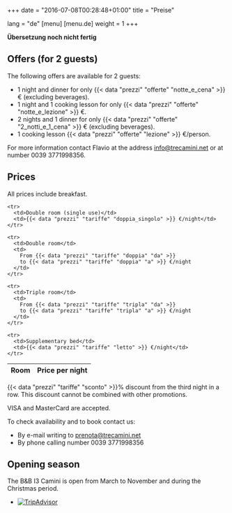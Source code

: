 +++
date = "2016-07-08T00:28:48+01:00"
title = "Preise"

lang = "de"
[menu]
  [menu.de]
    weight = 1
+++


<div class="alert alert-warning" role="alert">
  <b>Übersetzung noch nicht fertig</b>
</div>


Offers (for 2 guests)
---------------------
The following offers are available for 2 guests:

 * 1 night and dinner for only
   {{< data "prezzi" "offerte" "notte_e_cena" >}}
   € (excluding beverages).
 * 1 night and 1 cooking lesson for only
   {{< data "prezzi" "offerte" "notte_e_lezione" >}} €.
 * 2 nights and 1 dinner for only
   {{< data "prezzi" "offerte" "2_notti_e_1_cena" >}}
   € (excluding beverages).
 * 1 cooking lesson
   {{< data "prezzi" "offerte" "lezione" >}}
   €/person.

For more information contact Flavio at the address
[info@trecamini.net](info@trecamini.net) or at number 0039 3771998356.


Prices
------
All prices include breakfast.

<table class="table table-striped">
  <thead>
    <tr>
      <th>Room</th>
      <th>Price per night</th>
    </tr>
  </thead>
  <tbody>

    <tr>
      <td>Double room (single use)</td>
      <td>{{< data "prezzi" "tariffe" "doppia_singolo" >}} €/night</td>
    </tr>

    <tr>
      <td>Double room</td>
      <td>
        From {{< data "prezzi" "tariffe" "doppia" "da" >}}
        to {{< data "prezzi" "tariffe" "doppia" "a" >}} €/night
      </td>
    </tr>

    <tr>
      <td>Triple room</td>
      <td>
        From {{< data "prezzi" "tariffe" "tripla" "da" >}}
        to {{< data "prezzi" "tariffe" "tripla" "a" >}} €/night
      </td>
    </tr>

    <tr>
      <td>Supplementary bed</td>
      <td>{{< data "prezzi" "tariffe" "letto" >}} €/night</td>
    </tr>

  </tbody>
</table>

{{< data "prezzi" "tariffe" "sconto" >}}% discount from the third night in a row.
This discount cannot be combined with other promotions.

VISA and MasterCard are accepted.

To check availability and to book contact us:

  * By e-mail writing to [prenota@trecamini.net](mailto:prenota@trecamini.net)
  * By phone calling number 0039 3771998356


Opening season
--------------
The B&B I3 Camini is open from March to November and during the Christmas period.


<div id="TA_cdsscrollingravenarrow933" class="TA_cdsscrollingravenarrow">
  <ul id="Xt1YXDsZ3i" class="TA_links JLSJjEX">
    <li id="DFBBYHG7Ud3z" class="78xotecuj">
      <a target="_blank" href="https://www.tripadvisor.de/">
        <img src="https://static.tacdn.com/img2/t4b/Stacked_TA_logo.png"
             alt="TripAdvisor" class="widEXCIMG" id="CDSWIDEXCLOGO" />
      </a>
    </li>
  </ul>
</div>
<script src="https://www.jscache.com/wejs?wtype=cdsscrollingravenarrow&amp;uniq=933&amp;locationId=2136774&amp;lang=de&amp;border=true&amp;display_version=2"></script>
